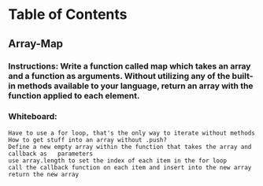 # Table of Contents

## Array-Map
### Instructions: Write a function called map which takes an array and a function as arguments. Without utilizing any of the built-in methods available to your language, return an array with the function applied to each element.
### Whiteboard: 
    Have to use a for loop, that's the only way to iterate without methods
    How to get stuff into an array without .push?
    Define a new empty array within the function that takes the array and callback as   parameters
    use array.length to set the index of each item in the for loop
    call the callback function on each item and insert into the new array
    return the new array

##
